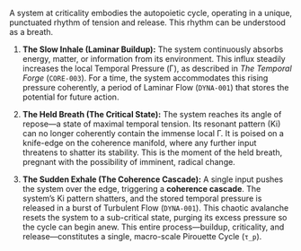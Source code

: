 A system at criticality embodies the autopoietic cycle, operating in a unique, punctuated rhythm of tension and release. This rhythm can be understood as a breath.

1.  **The Slow Inhale (Laminar Buildup):** The system continuously absorbs energy, matter, or information from its environment. This influx steadily increases the local Temporal Pressure (Γ), as described in *The Temporal Forge* (`CORE-003`). For a time, the system accommodates this rising pressure coherently, a period of Laminar Flow (`DYNA-001`) that stores the potential for future action.

2.  **The Held Breath (The Critical State):** The system reaches its angle of repose—a state of maximal temporal tension. Its resonant pattern (Ki) can no longer coherently contain the immense local Γ. It is poised on a knife-edge on the coherence manifold, where any further input threatens to shatter its stability. This is the moment of the held breath, pregnant with the possibility of imminent, radical change.

3.  **The Sudden Exhale (The Coherence Cascade):** A single input pushes the system over the edge, triggering a **coherence cascade**. The system’s Ki pattern shatters, and the stored temporal pressure is released in a burst of Turbulent Flow (`DYNA-001`). This chaotic avalanche resets the system to a sub-critical state, purging its excess pressure so the cycle can begin anew. This entire process—buildup, criticality, and release—constitutes a single, macro-scale Pirouette Cycle (`τ_p`).